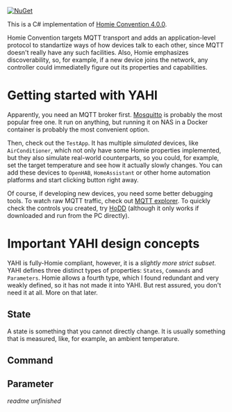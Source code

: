 [![NuGet](https://img.shields.io/nuget/dt/DevBot9.Protocols.Homie.svg?label=NuGet&style=flat&logo=nuget)](https://www.nuget.org/packages/DevBot9.Protocols.Homie/) 

This is a C# implementation of [Homie Convention 4.0.0](https://homieiot.github.io/specification/). 

Homie Convention targets MQTT transport and adds an application-level protocol to standartize ways of how devices talk to each other, since MQTT doesn't really have any such facilities. Also, Homie emphasizes discoverability, so, for example, if a new device joins the network, any controller could immediatelly figure out its properties and capabilities.

# Getting started with YAHI
Apparently, you need an MQTT broker first. [Mosquitto](https://mosquitto.org/) is probably the most popular free one. It run on anything, but running it on NAS in a Docker container is probably the most convenient option.

Then, check out the ```TestApp```. It has multiple *simulated* devices, like ```AirConditioner```, which not only have some Homie properties implemented, but they also simulate real-world counterparts, so you could, for example, set the target temperature and see how it actually slowly changes. You can add these devices to ```OpenHAB```, ```HomeAssistant``` or other home automation platforms and start clicking button right away.

Of course, if developing new devices, you need some better debugging tools. To watch raw MQTT traffic, check out [MQTT explorer](https://mqtt-explorer.com/). To quickly  check the controls you created, try [HoDD](https://mqtt-explorer.com/) (although it only works if downloaded and run from the PC directly).
# Important YAHI design concepts
YAHI is fully-Homie compliant, however, it is a *slightly more strict subset*. YAHI defines three distinct types of properties: ```States```, ```Commands``` and ```Parameters```. Homie allows a fourth type, which I found redundant and very weakly defined, so it has not made it into YAHI. But rest assured, you don't need it at all. More on that later.

## State
A state is something that you cannot directly change. It is usually something that is measured, like, for example, an ambient temperature.

## Command

## Parameter

*readme unfinished*
